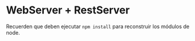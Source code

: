 # WebServer + RestServer

Recuerden que deben ejecutar ```npm install``` para reconstruir los módulos de node.
